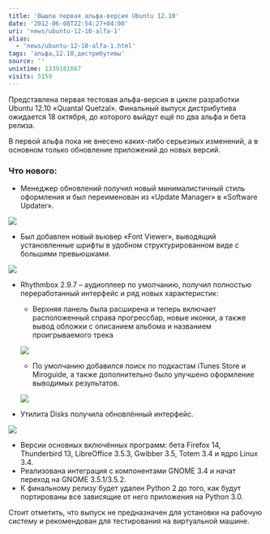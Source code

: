```yaml
---
title: 'Вышла первая альфа-версия Ubuntu 12.10'
date: '2012-06-08T22:54:27+04:00'
uri: 'news/ubuntu-12-10-alfa-1'
alias: 
  - 'news/ubuntu-12-10-alfa-1.html'
tags: 'альфа,12.10,дистрибутивы'
source: ''
unixtime: 1339181667
visits: 5159
---
```

Представлена первая тестовая альфа-версия в цикле разработки Ubuntu 12.10 «Quantal Quetzal». Финальный выпуск дистрибутива ожидается 18 октября, до которого выйдут ещё по два альфа и бета релиза.

В первой альфа пока не внесено каких-либо серьезных изменений, а в основном только обновление приложений до новых версий.

### Что нового:

*   Менеджер обновлений получил новый минималистичный стиль оформления и был переименован из «Update Manager» в «Software Updater».

[![](img/2012/06/08/22-00/ubuntu-1210-2-7352192526-o.jpg)](img/2012/06/08/22-00/ubuntu-1210-2-7352192526-o.jpg)

*   Был добавлен новый вьювер «Font Viewer», выводящий установленные шрифты в удобном структурированном виде с большими превьюшками.

[![](img/2012/06/08/22-00/ubuntu-1210-7352192398-o.jpg)](img/2012/06/08/22-00/ubuntu-1210-7352192398-o.jpg)

*   Rhythmbox 2.9.7 – аудиоплеер по умолчанию, получил полностью переработанный интерфейс и ряд новых характеристик:
    
    *   Верхняя панель была расширена и теперь включает расположенный справа прогрессбар, новые иконки, а также вывод обложки с описанием альбома и названием проигрываемого трека
    
    [![](img/2012/06/08/22-00/ubuntu-1210-3-7352192790-o.jpg)](img/2012/06/08/22-00/ubuntu-1210-3-7352192790-o.jpg)
    
    *   По умолчанию добавился поиск по подкастам iTunes Store и Miroguide, а также дополнительно было улучшено оформление выводимых результатов.
    
    [![](img/2012/06/08/22-00/ubuntu-1210-4-7166981807-o.jpg)](img/2012/06/08/22-00/ubuntu-1210-4-7166981807-o.jpg)
    
*   Утилита Disks получила обновлённый интерфейс.

[![](img/2012/06/08/22-00/ubuntu-1210-5-7352193234-o.jpg)](img/2012/06/08/22-00/ubuntu-1210-5-7352193234-o.jpg)

*   Версии основных включённых программ: бета Firefox 14, Thunderbird 13, LibreOffice 3.5.3, Gwibber 3.5, Totem 3.4 и ядро Linux 3.4.
*   Реализована интеграция с компонентами GNOME 3.4 и начат переход на GNOME 3.5.1/3.5.2.
*   К финальному релизу будет удален Python 2 до того, как будут портированы все зависящие от него приложения на Python 3.0.

Стоит отметить, что выпуск не предназначен для установки на рабочую систему и рекомендован для тестирования на виртуальной машине.
